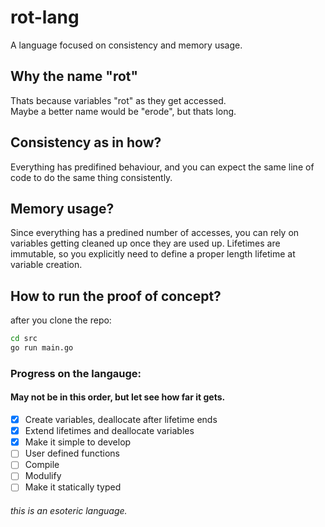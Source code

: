 # rot-lang
A language focused on consistency and memory usage.

## Why the name "rot"
Thats because variables "rot" as they get accessed.  
Maybe a better name would be "erode", but thats long.  

## Consistency as in how?
Everything has predifined behaviour, and you can expect the same line of code to do the same thing consistently.

## Memory usage?
Since everything has a predined number of accesses, you can rely on variables getting cleaned up once they are used up.
Lifetimes are immutable, so you explicitly need to define a proper length lifetime at variable creation.

## How to run the proof of concept?
after you clone the repo:  
```bash
cd src
go run main.go
```
### Progress on the langauge: 
#### May not be in this order, but let see how far it gets.
- [x] Create variables, deallocate after lifetime ends  
- [x] Extend lifetimes and deallocate variables
- [x] Make it simple to develop  
- [ ] User defined functions
- [ ] Compile
- [ ] Modulify
- [ ] Make it statically typed

###### this is an esoteric language.